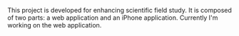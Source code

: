 This project is developed for enhancing scientific field study. It is composed of two parts: a web application and an iPhone application. Currently I'm working on the web application.